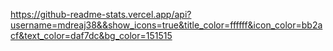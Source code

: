 https://github-readme-stats.vercel.app/api?username=mdreaj38&&show_icons=true&title_color=ffffff&icon_color=bb2acf&text_color=daf7dc&bg_color=151515

